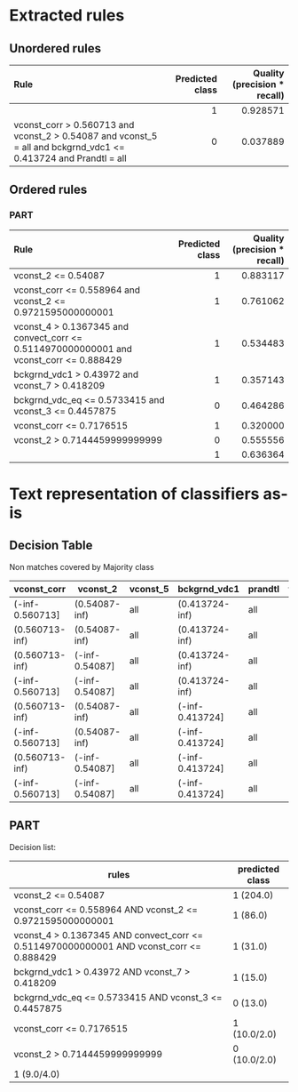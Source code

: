 # Extracted rules

## Unordered rules

| Rule | Predicted class | Quality (precision * recall) |
|:----|----:|----:|
|  | 1 | 0.928571 |
| vconst_corr > 0.560713 and vconst_2 > 0.54087 and vconst_5 = all and bckgrnd_vdc1 <= 0.413724 and Prandtl = all | 0 | 0.037889 |

## Ordered rules

### PART

| Rule | Predicted class | Quality (precision * recall) |
|:----|----:|----:|
| vconst_2 <= 0.54087 | 1 | 0.883117 |
| vconst_corr <= 0.558964 and vconst_2 <= 0.9721595000000001 | 1 | 0.761062 |
| vconst_4 > 0.1367345 and convect_corr <= 0.5114970000000001 and vconst_corr <= 0.888429 | 1 | 0.534483 |
| bckgrnd_vdc1 > 0.43972 and vconst_7 > 0.418209 | 1 | 0.357143 |
| bckgrnd_vdc_eq <= 0.5733415 and vconst_3 <= 0.4457875 | 0 | 0.464286 |
| vconst_corr <= 0.7176515 | 1 | 0.320000 |
| vconst_2 > 0.7144459999999999 | 0 | 0.555556 |
|  | 1 | 0.636364 |


# Text representation of classifiers as-is

## Decision Table

Non matches covered by Majority class

vconst_corr|vconst_2|vconst_5|bckgrnd_vdc1|prandtl|target
---|---|---|---|---|---
(-inf-0.560713]|(0.54087-inf)|all|(0.413724-inf)|all|1
(0.560713-inf)|(0.54087-inf)|all|(0.413724-inf)|all|1
(0.560713-inf)|(-inf-0.54087]|all|(0.413724-inf)|all|1
(-inf-0.560713]|(-inf-0.54087]|all|(0.413724-inf)|all|1
(0.560713-inf)|(0.54087-inf)|all|(-inf-0.413724]|all|0
(-inf-0.560713]|(0.54087-inf)|all|(-inf-0.413724]|all|1
(0.560713-inf)|(-inf-0.54087]|all|(-inf-0.413724]|all|1
(-inf-0.560713]|(-inf-0.54087]|all|(-inf-0.413724]|all|1

## PART

Decision list:

rules | predicted class
---|---
vconst_2 <= 0.54087|1 (204.0)
vconst_corr <= 0.558964 AND vconst_2 <= 0.9721595000000001|1 (86.0)
vconst_4 > 0.1367345 AND convect_corr <= 0.5114970000000001 AND vconst_corr <= 0.888429|1 (31.0)
bckgrnd_vdc1 > 0.43972 AND vconst_7 > 0.418209|1 (15.0)
bckgrnd_vdc_eq <= 0.5733415 AND vconst_3 <= 0.4457875|0 (13.0)
vconst_corr <= 0.7176515|1 (10.0/2.0)
vconst_2 > 0.7144459999999999|0 (10.0/2.0)
|1 (9.0/4.0)


